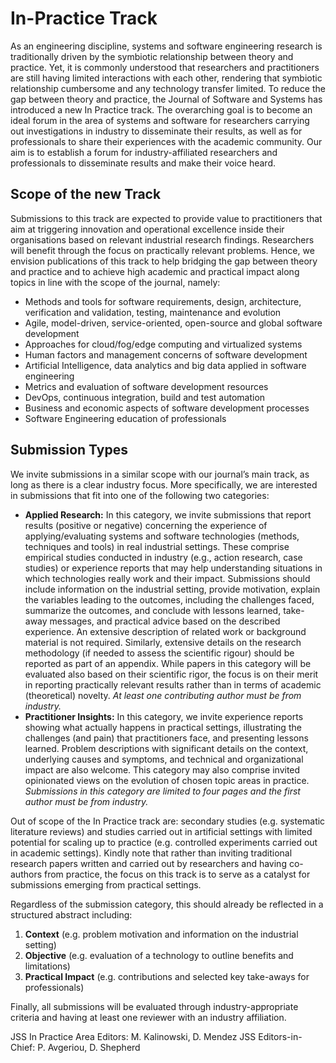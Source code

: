 # In-Practice Track
As an engineering discipline, systems and software engineering research is traditionally driven by the symbiotic relationship between theory and practice. Yet, it is commonly understood that researchers and practitioners are still having limited interactions with each other, rendering that symbiotic relationship cumbersome and any technology transfer limited. To reduce the gap between theory and practice, the Journal of Software and Systems has introduced a new In Practice track. The overarching goal is to become an ideal forum in the area of systems and software for researchers carrying out investigations in industry to disseminate their results, as well as for professionals to share their experiences with the academic community. Our aim is to establish a forum for industry-affiliated researchers and professionals to disseminate results and make their voice heard.

## Scope of the new Track
Submissions to this track are expected to provide value to practitioners that aim at triggering innovation and operational excellence inside their organisations based on relevant industrial research findings. Researchers will benefit through the focus on practically relevant problems. Hence, we envision publications of this track to help bridging the gap between theory and practice and to achieve high academic and practical impact along topics in line with the scope of the journal, namely:

* Methods and tools for software requirements, design, architecture, verification and validation, testing, maintenance and evolution
* Agile, model-driven, service-oriented, open-source and global software development
* Approaches for cloud/fog/edge computing and virtualized systems
* Human factors and management concerns of software development
* Artificial Intelligence, data analytics and big data applied in software engineering
* Metrics and evaluation of software development resources
* DevOps, continuous integration, build and test automation
* Business and economic aspects of software development processes
* Software Engineering education of professionals

## Submission Types
We invite submissions in a similar scope with our journal’s main track, as long as there is a clear industry focus. More specifically, we are interested in submissions that fit into one of the following two categories:
* **Applied Research:** In this category, we invite submissions that report results (positive or negative) concerning the experience of applying/evaluating systems and software technologies (methods, techniques and tools) in real industrial settings. These comprise empirical studies conducted in industry (e.g., action research, case studies) or experience reports that may help understanding situations in which technologies really work and their impact. Submissions should include information on the industrial setting, provide motivation, explain the variables leading to the outcomes, including the challenges faced, summarize the outcomes, and conclude with lessons learned, take-away messages, and practical advice based on the described experience. An extensive description of related work or background material is not required. Similarly, extensive details on the research methodology (if needed to assess the scientific rigour) should be reported as part of an appendix. While papers in this category will be evaluated also based on their scientific rigor, the focus is on their merit in reporting practically relevant results rather than in terms of academic (theoretical) novelty. *At least one contributing author must be from industry.*
* **Practitioner Insights:** In this category, we invite experience reports showing what actually happens in practical settings, illustrating the challenges (and pain) that practitioners face, and presenting lessons learned. Problem descriptions with significant details on the context, underlying causes and symptoms, and technical and organizational impact are also welcome. This category may also comprise invited opinionated views on the evolution of chosen topic areas in practice.  *Submissions in this category are limited to four pages and the first author must be from industry.*

Out of scope of the In Practice track are: secondary studies (e.g. systematic literature reviews) and studies carried out in artificial settings with limited potential for scaling up to practice (e.g. controlled experiments carried out in academic settings). Kindly note that rather than inviting traditional research papers written and carried out by researchers and having co-authors from practice, the focus on this track is to serve as a catalyst for submissions emerging from practical settings. 

Regardless of the submission category, this should already be reflected in a structured abstract including:
1. **Context** (e.g. problem motivation and information on the industrial setting)
2. **Objective** (e.g. evaluation of a technology to outline benefits and limitations)
3. **Practical Impact** (e.g. contributions and selected key take-aways for professionals)

Finally, all submissions will be evaluated through industry-appropriate criteria and having at least one reviewer with an industry affiliation. 

JSS In Practice Area Editors: M. Kalinowski, D. Mendez
JSS Editors-in-Chief: P. Avgeriou, D. Shepherd






